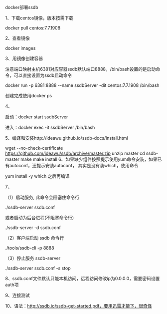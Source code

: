docker部署ssdb


1、下载centos镜像，版本按需下载

docker pull centos:7.7.1908

2、查看镜像

docker images

3、用镜像创建容器

注意端口映射主机6381对应容器ssdb默认端口8888，/bin/bash设置的是启动命令，可以直接设置为ssdb启动命令

docker run -p 6381:8888 --name ssdbServer -dit centos:7.7.1908 /bin/bash

创建完成使用docker ps 

4、

启动：docker start ssdbServer

进入：docker exec -it ssdbServer /bin/bash

5、编译和安装http://ideawu.github.io/ssdb-docs/install.html

wget --no-check-certificate https://github.com/ideawu/ssdb/archive/master.zip
unzip master
cd ssdb-master
make
make install
 6、如果缺少组件按照提示使用yum命令安装，如果已有autoconf，还提示安装autoconf， 其实是没有装which，使用命令

yum install -y which 之后再编译

7、

（1）启动服务, 此命令会阻塞住命令行

./ssdb-server ssdb.conf

或者启动为后台进程(不阻塞命令行)

./ssdb-server -d ssdb.conf

（2）客户端启动 ssdb 命令行

./tools/ssdb-cli -p 8888

（3）停止服务 ssdb-server

./ssdb-server ssdb.conf -s stop

8、ssdb.conf文件默认只能本机访问，远程访问修改ip为0.0.0.0，需要密码设置auth项



9、连接测试



10、语法：http://ssdb.io/ssdb-get-started.pdf，要用迅雷才能下，很奇怪 
